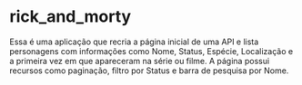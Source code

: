 # rick_and_morty
Essa é uma aplicação que recria a página inicial de uma API e lista personagens com informações como Nome, Status, Espécie, Localização e a primeira vez em que apareceram na série ou filme. A página possui recursos como paginação, filtro por Status e barra de pesquisa por Nome.
